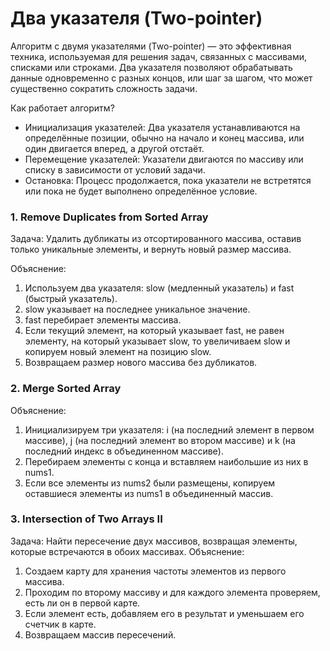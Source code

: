 # Два указателя (Two-pointer)

Алгоритм с двумя указателями (Two-pointer) — это эффективная техника, используемая для решения задач, связанных с массивами, списками или строками. Два указателя позволяют обрабатывать данные одновременно с разных концов, или шаг за шагом, что может существенно сократить сложность задачи.

Как работает алгоритм?
- Инициализация указателей: Два указателя устанавливаются на определённые позиции, обычно на начало и конец массива, или один двигается вперед, а другой отстаёт. 
- Перемещение указателей: Указатели двигаются по массиву или списку в зависимости от условий задачи.
- Остановка: Процесс продолжается, пока указатели не встретятся или пока не будет выполнено определённое условие.

### 1. Remove Duplicates from Sorted Array

Задача: Удалить дубликаты из отсортированного массива, оставив только уникальные элементы, и вернуть новый размер
массива.

Объяснение:
1. Используем два указателя: slow (медленный указатель) и fast (быстрый указатель).
2. slow указывает на последнее уникальное значение.
3. fast перебирает элементы массива.
4. Если текущий элемент, на который указывает fast, не равен элементу, на который указывает slow, то увеличиваем slow и
   копируем новый элемент на позицию slow.
5. Возвращаем размер нового массива без дубликатов.

### 2. Merge Sorted Array
Объяснение:

1. Инициализируем три указателя: i (на последний элемент в первом массиве), j (на последний элемент во втором массиве) и
   k (на последний индекс в объединенном массиве).
2. Перебираем элементы с конца и вставляем наибольшие из них в nums1.
3. Если все элементы из nums2 были размещены, копируем оставшиеся элементы из nums1 в объединенный массив.

### 3. Intersection of Two Arrays II

Задача: Найти пересечение двух массивов, возвращая элементы, которые встречаются в обоих массивах.
Объяснение:

1. Создаем карту для хранения частоты элементов из первого массива.
2. Проходим по второму массиву и для каждого элемента проверяем, есть ли он в первой карте.
3. Если элемент есть, добавляем его в результат и уменьшаем его счетчик в карте.
4. Возвращаем массив пересечений.